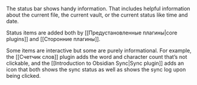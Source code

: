 The status bar shows handy information. That includes helpful information about the current file, the current vault, or the current status like time and date.

Status items are added both by [[Предустановленные плагины|core plugins]] and [[Сторонние плагины]].

Some items are interactive but some are purely informational. For example, the [[Счетчик слов]] plugin adds the word and character count that’s not clickable, and the [[Introduction to Obsidian Sync|Sync plugin]] adds an icon that both shows the sync status as well as shows the sync log upon being clicked.
